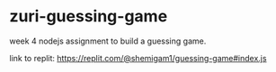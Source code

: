 # zuri-guessing-game
week 4 nodejs assignment to build a guessing game.


link to replit: https://replit.com/@shemigam1/guessing-game#index.js
